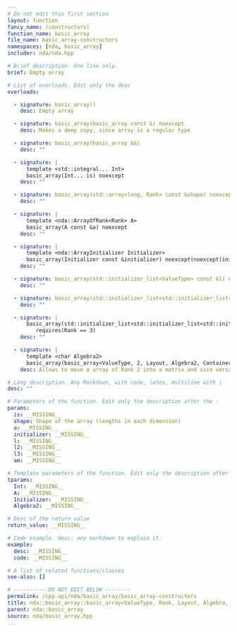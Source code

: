 ```yaml
---
# Do not edit this first section
layout: function
fancy_name: (constructors)
function_name: basic_array
file_name: basic_array-constructors
namespaces: [nda, basic_array]
includer: nda/nda.hpp

# Brief description. One line only.
brief: Empty array

# List of overloads. Edit only the desc
overloads:

  - signature: basic_array()
    desc: Empty array

  - signature: basic_array(basic_array const &) noexcept
    desc: Makes a deep copy, since array is a regular type

  - signature: basic_array(basic_array &&)
    desc: ""

  - signature: |
      template <std::integral... Int>
      basic_array(Int... is) noexcept
    desc: ""

  - signature: basic_array(std::array<long, Rank> const &shape) noexcept requires(std::is_default_constructible_v<ValueType>)
    desc: ""

  - signature: |
      template <nda::ArrayOfRank<Rank> A>
      basic_array(A const &a) noexcept
    desc: ""

  - signature: |
      template <nda::ArrayInitializer Initializer>
      basic_array(Initializer const &initializer) noexcept(noexcept(initializer.invoke(*this)))
    desc: ""

  - signature: basic_array(std::initializer_list<ValueType> const &l) noexcept requires(Rank == 1)
    desc: ""

  - signature: basic_array(std::initializer_list<std::initializer_list<ValueType>> const &l2) noexcept requires(Rank == 2)
    desc: ""

  - signature: |
      basic_array(std::initializer_list<std::initializer_list<std::initializer_list<ValueType>>> const &l3) noexcept
         requires(Rank == 3)
    desc: ""

  - signature: |
      template <char Algebra2>
      basic_array(basic_array<ValueType, 2, Layout, Algebra2, ContainerPolicy> &&am) noexcept requires(Rank == 2)
    desc: Allows to move a array of Rank 2 into a matrix and vice versa

# Long description. Any Markdown, with code, latex, multiline with |
desc: ""

# Parameters of the function. Edit only the description after the :
params:
  is: __MISSING__
  shape: Shape of the array (lengths in each dimension)
  a: __MISSING__
  initializer: __MISSING__
  l: __MISSING__
  l2: __MISSING__
  l3: __MISSING__
  am: __MISSING__

# Template parameters of the function. Edit only the description after the :
tparams:
  Int: __MISSING__
  A: __MISSING__
  Initializer: __MISSING__
  Algebra2: __MISSING__

# Desc of the return value
return_value: __MISSING__

# Code example. desc: any markdown to explain it.
example:
  desc: __MISSING__
  code: __MISSING__

# A list of related functions/classes
see-also: []

# ---------- DO NOT EDIT BELOW --------
permalink: /cpp-api/nda/basic_array/basic_array-constructors
title: nda::basic_array::basic_array<ValueType, Rank, Layout, Algebra, ContainerPolicy>
parent: nda::basic_array
source: nda/basic_array.hpp
...
```


